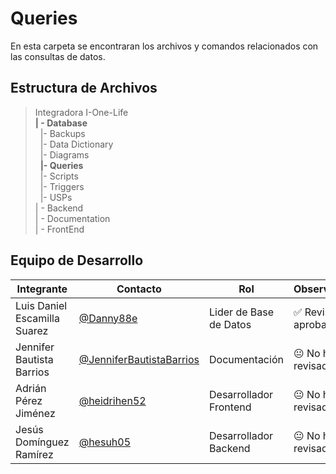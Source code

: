 # Queries  


 En esta carpeta se encontraran los archivos y comandos relacionados con las consultas de datos.

## Estructura de Archivos

>Integradora I-One-Life<br>
>**| - Database**<br>
>&nbsp;&nbsp;|- Backups<br>
>&nbsp;&nbsp;|- Data Dictionary<br>
>&nbsp;&nbsp;|- Diagrams<br>
>&nbsp;&nbsp;**|- Queries**<br>
>&nbsp;&nbsp;|- Scripts<br>
>&nbsp;&nbsp;|- Triggers<br>
>&nbsp;&nbsp;|- USPs<br>
>| - Backend<br>
>| - Documentation<br>
>| - FrontEnd


## Equipo de Desarrollo

|Integrante|Contacto|Rol|Observaciones|
|------------|--------|---|---|
|Luis Daniel Escamilla Suarez|[@Danny88e](https://github.com/Danny88e)|Lider de Base de Datos|✅ Revisado y aprobado.|
|Jennifer Bautista Barrios|[@JenniferBautistaBarrios](https://github.com/JenniferBautistaBarrios)|Documentación|😐 No ha revisado.|
|Adrián Pérez Jiménez|[@heidrihen52](https://github.com/heidrihen52)|Desarrollador Frontend|😐 No ha revisado.|
|Jesús Domínguez Ramírez|[@hesuh05](https://github.com/hesuh05)|Desarrollador Backend|😐 No ha revisado.|
